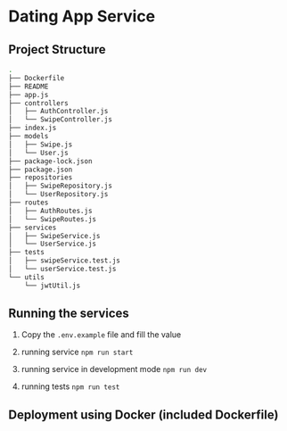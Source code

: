 # Dating App Service
## Project Structure

```bash
.
├── Dockerfile
├── README
├── app.js
├── controllers
│   ├── AuthController.js
│   └── SwipeController.js
├── index.js
├── models
│   ├── Swipe.js
│   └── User.js
├── package-lock.json
├── package.json
├── repositories
│   ├── SwipeRepository.js
│   └── UserRepository.js
├── routes
│   ├── AuthRoutes.js
│   └── SwipeRoutes.js
├── services
│   ├── SwipeService.js
│   └── UserService.js
├── tests
│   ├── swipeService.test.js
│   └── userService.test.js
└── utils
    └── jwtUtil.js
```

## Running the services
1. Copy the ```.env.example``` file and fill the value

2. running service
    ```npm run start```

3. running service in development mode
    ```npm run dev```

3. running tests
    ```npm run test```

## Deployment using Docker (included Dockerfile)
